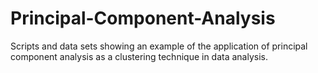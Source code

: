 # Principal-Component-Analysis
Scripts and data sets showing an example of the application of principal component analysis as a clustering technique in data analysis.
